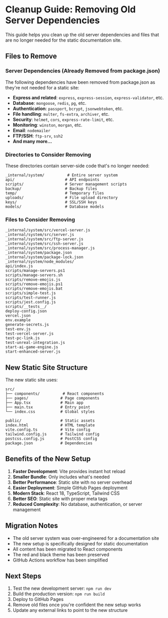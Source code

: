 # Cleanup Guide: Removing Old Server Dependencies

This guide helps you clean up the old server dependencies and files that are no longer needed for the static documentation site.

## Files to Remove

### Server Dependencies (Already Removed from package.json)
The following dependencies have been removed from package.json as they're not needed for a static site:

- **Express and related**: `express`, `express-session`, `express-validator`, etc.
- **Database**: `mongoose`, `redis`, `pg`, etc.
- **Authentication**: `passport`, `bcrypt`, `jsonwebtoken`, etc.
- **File handling**: `multer`, `fs-extra`, `archiver`, etc.
- **Security**: `helmet`, `cors`, `express-rate-limit`, etc.
- **Monitoring**: `winston`, `morgan`, etc.
- **Email**: `nodemailer`
- **FTP/SSH**: `ftp-srv`, `ssh2`
- **And many more...**

### Directories to Consider Removing

These directories contain server-side code that's no longer needed:

```
_internal/system/          # Entire server system
api/                      # API endpoints
scripts/                  # Server management scripts
backup/                   # Backup files
temp/                     # Temporary files
uploads/                  # File upload directory
keys/                     # SSL/SSH keys
models/                   # Database models
```

### Files to Consider Removing

```
_internal/system/src/vercel-server.js
_internal/system/src/server.js
_internal/system/src/ftp-server.js
_internal/system/src/ssh-server.js
_internal/system/src/process-manager.js
_internal/system/package.json
_internal/system/package-lock.json
_internal/system/node_modules/
api/index.js
scripts/manage-servers.ps1
scripts/manage-servers.sh
scripts/remove-emojis.js
scripts/remove-emojis.ps1
scripts/remove-emojis.bat
scripts/simple-test.js
scripts/test-runner.js
scripts/jest.config.js
scripts/__tests__/
deploy-config.json
vercel.json
env.example
generate-secrets.js
test-env.js
test-vercel-server.js
test-pc-link.js
test-unreal-integration.js
start-ai-game-engine.js
start-enhanced-server.js
```

## New Static Site Structure

The new static site uses:

```
src/
├── components/          # React components
├── pages/              # Page components
├── App.tsx             # Main app
├── main.tsx            # Entry point
└── index.css           # Global styles

public/                 # Static assets
index.html              # HTML template
vite.config.ts          # Vite config
tailwind.config.js      # Tailwind config
postcss.config.js       # PostCSS config
package.json            # Dependencies
```

## Benefits of the New Setup

1. **Faster Development**: Vite provides instant hot reload
2. **Smaller Bundle**: Only includes what's needed
3. **Better Performance**: Static site with no server overhead
4. **Easier Deployment**: Simple GitHub Pages deployment
5. **Modern Stack**: React 18, TypeScript, Tailwind CSS
6. **Better SEO**: Static site with proper meta tags
7. **Reduced Complexity**: No database, authentication, or server management

## Migration Notes

- The old server system was over-engineered for a documentation site
- The new setup is specifically designed for static documentation
- All content has been migrated to React components
- The red and black theme has been preserved
- GitHub Actions workflow has been simplified

## Next Steps

1. Test the new development server: `npm run dev`
2. Build the production version: `npm run build`
3. Deploy to GitHub Pages
4. Remove old files once you're confident the new setup works
5. Update any external links to point to the new structure

